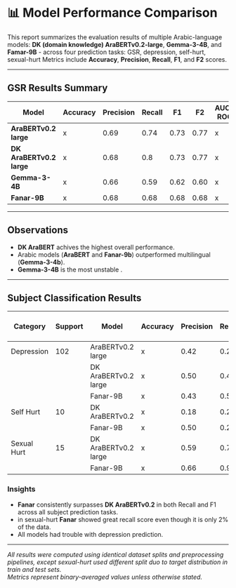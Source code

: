 # 📊 Model Performance Comparison

This report summarizes the evaluation results of multiple Arabic-language models: **DK (domain knowledge) AraBERTv0.2-large**, **Gemma-3-4B**, and **Famar-9B** - across four  prediction tasks: GSR, depression, self-hurt, sexual-hurt
Metrics include **Accuracy**, **Precision**, **Recall**, **F1**, and **F2** scores.

---

## GSR Results Summary

| Model          | Accuracy | Precision | Recall | F1  | F2 | AUC-ROC  |
|----------------|-----------|------------|--------|-----|----------|-----|
| **AraBERTv0.2 large**         | x | 0.69 | 0.74 | 0.73 | 0.77 | x |
| **DK AraBERTv0.2 large**      | x | 0.68 | 0.8 | 0.73 | 0.77 | x |
| **Gemma-3-4B**                | x | 0.66 | 0.59 | 0.62 | 0.60 | x |
| **Fanar-9B**                  | x | 0.68 | 0.68 | 0.68 | 0.68 | x |
---

## Observations

- **DK AraBERT** achives the highest overall performance.  
- Arabic models (**AraBERT** and **Fanar-9b**) outperformed multilingual (**Gemma-3-4b**).  
- **Gemma-3-4B** is the most unstable .

---

## Subject Classification Results

| Category | Support | Model | Accuracy | Precision | Recall | F1  | F2  | ROC-AUC |
|----------|---------|--------|-----------|------------|--------|-----|----------|-----|
| Depression  | 102  | AraBERTv0.2 large | x | 0.42 | 0.25 | 0.311 | 0.26 | x |
|             |      | DK AraBERTv0.2 large     | x | 0.50 | 0.44 | 0.46 | 0.45 | x |
|             |      | Fanar-9B     | x | 0.43 | 0.52 | 0.47 | 0.50 | x |
| Self Hurt   |  10  | DK AraBERTv0.2 | x | 0.18 | 0.2 | 0.19 | 0.19 | x |
|             |      | Fanar-9B     | x | 0.50 | 0.2 | 0.28 | 0.22 | x |
| Sexual Hurt |  15  | DK AraBERTv0.2 large | x | 0.59 | 0.73 | 0.65 | 0.94 | x |
|             |      | Fanar-9B     | x | 0.66 | 0.93 | 0.77 | 0.86 | x |

### Insights
- **Fanar** consistently surpasses **DK AraBERTv0.2** in both Recall and F1 across all subject prediction tasks.
- in sexual-hurt **Fanar** showed great recall score even though it is only 2% of the data.
- All models had trouble with depression prediction. 


---

*All results were computed using identical dataset splits and preprocessing pipelines, except sexual-hurt used different split duo to target distribution in train and test sets.  
Metrics represent binary-averaged values unless otherwise stated.*


